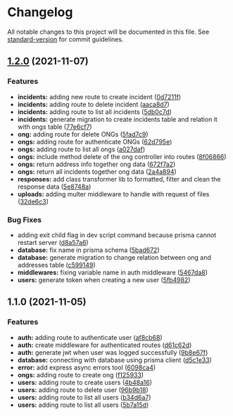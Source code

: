 # Changelog

All notable changes to this project will be documented in this file. See [standard-version](https://github.com/conventional-changelog/standard-version) for commit guidelines.

## [1.2.0](https://github.com/Laerthe-Souza/lifehero-server2.0/compare/v1.1.0...v1.2.0) (2021-11-07)


### Features

* **incidents:** adding new route to create incident ([0d7211f](https://github.com/Laerthe-Souza/lifehero-server2.0/commit/0d7211f9757e68412a36f07ca1d52de0684e2c5e))
* **incidents:** adding route to delete incident ([aaca8d7](https://github.com/Laerthe-Souza/lifehero-server2.0/commit/aaca8d70ef134f476d1659cf79460066ecce86e4))
* **incidents:** adding route to list all incidents ([5db0c7d](https://github.com/Laerthe-Souza/lifehero-server2.0/commit/5db0c7d1f13d88ea76b3bce1eb823f87eb5be4b3))
* **incidents:** generate migration to create incidents table and relation it with ongs table ([77e6cf7](https://github.com/Laerthe-Souza/lifehero-server2.0/commit/77e6cf75e6079da572d6ce599c7a80ec3d7c73b7))
* **ong:** adding route for delete ONGs ([5fad7c9](https://github.com/Laerthe-Souza/lifehero-server2.0/commit/5fad7c93fc6e3e38faee67ec272eec366cceaebf))
* **ongs:** adding route for authenticate ONGs ([62d795e](https://github.com/Laerthe-Souza/lifehero-server2.0/commit/62d795e44779de6ea0cbef34043e4b63b3eeb6f9))
* **ongs:** adding route to list all ongs ([a027daf](https://github.com/Laerthe-Souza/lifehero-server2.0/commit/a027dafe40ac62fd07b7b9e5423f82c460d09b69))
* **ongs:** include method delete of the ong controller into routes ([8f06866](https://github.com/Laerthe-Souza/lifehero-server2.0/commit/8f068665b9a4ce739b41ff6e71e117b608169efa))
* **ongs:** return address info together ong data ([672f7a2](https://github.com/Laerthe-Souza/lifehero-server2.0/commit/672f7a2baf32451f388b10f51ffcdde49b6ee98c))
* **ongs:** return all incidents together ong data ([2a4a894](https://github.com/Laerthe-Souza/lifehero-server2.0/commit/2a4a894ee26d2cc0e4aef5442046581d26d98e97))
* **responses:** add class transformer lib to formatted, filter and clean the response data ([5e8748a](https://github.com/Laerthe-Souza/lifehero-server2.0/commit/5e8748a25b30f0d824deb0627fe3aa630483fb76))
* **uploads:** adding multer middleware to handle with request of files ([32de6c3](https://github.com/Laerthe-Souza/lifehero-server2.0/commit/32de6c37c2048a83063453b6727fb7fa815e4e5f))


### Bug Fixes

* adding exit child flag in dev script command because prisma cannot restart server ([d8a57a6](https://github.com/Laerthe-Souza/lifehero-server2.0/commit/d8a57a6264cf1c67e4a6622e6ab6fd5bca0300cd))
* **database:** fix name in prisma schema ([5bad672](https://github.com/Laerthe-Souza/lifehero-server2.0/commit/5bad67202dfb2eeed01c427bf503a3341108d3a2))
* **database:** generate migration to change relation between ong and addresses table ([c599149](https://github.com/Laerthe-Souza/lifehero-server2.0/commit/c599149ad5e5c8ada62201ea83e1cd692aac9c82))
* **middlewares:** fixing variable name in auth middleware ([5467da8](https://github.com/Laerthe-Souza/lifehero-server2.0/commit/5467da810d14576c37197bb3cc30d7ba7b53c5d3))
* **users:** generate token when creating a new user ([5fb4982](https://github.com/Laerthe-Souza/lifehero-server2.0/commit/5fb49824b2f349fc3782335f4cfaaa0e33b43d4c))

## 1.1.0 (2021-11-05)


### Features

* **auth:** adding route to authenticate user ([af8cb68](https://github.com/Laerthe-Souza/lifehero-server2.0/commit/af8cb68894937d448a1591f22987ddc0ab8a2b02))
* **auth:** create middleware for authenticated routes ([d61c62d](https://github.com/Laerthe-Souza/lifehero-server2.0/commit/d61c62d0c2cfeec9986e6f169c622ff226258dfc))
* **auth:** generate jwt when user was logged successfully ([9b8e67f](https://github.com/Laerthe-Souza/lifehero-server2.0/commit/9b8e67f7318a30a97816b1c007c77bb20b710df2))
* **database:** connecting with database using prisma client ([d5c1e33](https://github.com/Laerthe-Souza/lifehero-server2.0/commit/d5c1e3343c91b9512c9598a59dc247b729cbb428))
* **error:** add express async errors tool ([6098ca4](https://github.com/Laerthe-Souza/lifehero-server2.0/commit/6098ca43676297566d8bee238dcd266bdda233cc))
* **ongs:** adding route to create ong ([f125933](https://github.com/Laerthe-Souza/lifehero-server2.0/commit/f125933d50a56bcaca8a63b9e8098c1f3046014f))
* **users:** adding route to create users ([4b48a16](https://github.com/Laerthe-Souza/lifehero-server2.0/commit/4b48a16927a75dfbb19c014c1a44658bdca6356b))
* **users:** adding route to delete user ([96b9b18](https://github.com/Laerthe-Souza/lifehero-server2.0/commit/96b9b18a7f4bdae93c80fd3f12f5372149164e9f))
* **users:** adding route to list all users ([b34d6a7](https://github.com/Laerthe-Souza/lifehero-server2.0/commit/b34d6a749dcf3750aeb23da085a253630db311b8))
* **users:** adding route to list all users ([5b7a15d](https://github.com/Laerthe-Souza/lifehero-server2.0/commit/5b7a15d450c17914dc8e3ad08ca9ba32cf0cc401))
